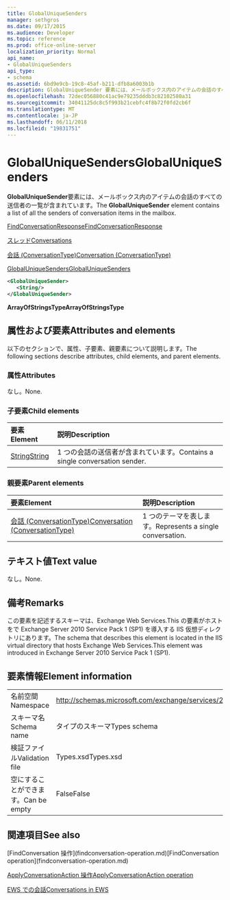 ```yaml
---
title: GlobalUniqueSenders
manager: sethgros
ms.date: 09/17/2015
ms.audience: Developer
ms.topic: reference
ms.prod: office-online-server
localization_priority: Normal
api_name:
- GlobalUniqueSenders
api_type:
- schema
ms.assetid: 6bd9e9cb-19c8-45af-b211-dfb8a6003b1b
description: GlobalUniqueSender 要素には、メールボックス内のアイテムの会話のすべての送信者の一覧が含まれています。
ms.openlocfilehash: 72dec056880c41ac9e79235dddb3c82102580a31
ms.sourcegitcommit: 34041125dc8c5f993b21cebfc4f8b72f0fd2cb6f
ms.translationtype: MT
ms.contentlocale: ja-JP
ms.lasthandoff: 06/11/2018
ms.locfileid: "19831751"
---
```

# <a name="globaluniquesenders"></a><span data-ttu-id="d6b2f-103">GlobalUniqueSenders</span><span class="sxs-lookup"><span data-stu-id="d6b2f-103">GlobalUniqueSenders</span></span>

<span data-ttu-id="d6b2f-104">**GlobalUniqueSender**要素には、メールボックス内のアイテムの会話のすべての送信者の一覧が含まれています。</span><span class="sxs-lookup"><span data-stu-id="d6b2f-104">The **GlobalUniqueSender** element contains a list of all the senders of conversation items in the mailbox.</span></span> 
  
[<span data-ttu-id="d6b2f-105">FindConversationResponse</span><span class="sxs-lookup"><span data-stu-id="d6b2f-105">FindConversationResponse</span></span>](findconversationresponse.md)
  
[<span data-ttu-id="d6b2f-106">スレッド</span><span class="sxs-lookup"><span data-stu-id="d6b2f-106">Conversations</span></span>](conversations-ex15websvcsotherref.md)
  
[<span data-ttu-id="d6b2f-107">会話 (ConversationType)</span><span class="sxs-lookup"><span data-stu-id="d6b2f-107">Conversation (ConversationType)</span></span>](conversation-conversationtype.md)
  
[<span data-ttu-id="d6b2f-108">GlobalUniqueSenders</span><span class="sxs-lookup"><span data-stu-id="d6b2f-108">GlobalUniqueSenders</span></span>](globaluniquesenders.md)
  
```XML
<GlobalUniqueSender>
   <String/>
</GlobalUniqueSender>
```

 <span data-ttu-id="d6b2f-109">**ArrayOfStringsType**</span><span class="sxs-lookup"><span data-stu-id="d6b2f-109">**ArrayOfStringsType**</span></span>
## <a name="attributes-and-elements"></a><span data-ttu-id="d6b2f-110">属性および要素</span><span class="sxs-lookup"><span data-stu-id="d6b2f-110">Attributes and elements</span></span>

<span data-ttu-id="d6b2f-111">以下のセクションで、属性、子要素、親要素について説明します。</span><span class="sxs-lookup"><span data-stu-id="d6b2f-111">The following sections describe attributes, child elements, and parent elements.</span></span>
  
### <a name="attributes"></a><span data-ttu-id="d6b2f-112">属性</span><span class="sxs-lookup"><span data-stu-id="d6b2f-112">Attributes</span></span>

<span data-ttu-id="d6b2f-113">なし。</span><span class="sxs-lookup"><span data-stu-id="d6b2f-113">None.</span></span>
  
### <a name="child-elements"></a><span data-ttu-id="d6b2f-114">子要素</span><span class="sxs-lookup"><span data-stu-id="d6b2f-114">Child elements</span></span>

|<span data-ttu-id="d6b2f-115">**要素**</span><span class="sxs-lookup"><span data-stu-id="d6b2f-115">**Element**</span></span>|<span data-ttu-id="d6b2f-116">**説明**</span><span class="sxs-lookup"><span data-stu-id="d6b2f-116">**Description**</span></span>|
|:-----|:-----|
|[<span data-ttu-id="d6b2f-117">String</span><span class="sxs-lookup"><span data-stu-id="d6b2f-117">String</span></span>](string.md) <br/> |<span data-ttu-id="d6b2f-118">1 つの会話の送信者が含まれています。</span><span class="sxs-lookup"><span data-stu-id="d6b2f-118">Contains a single conversation sender.</span></span>  <br/> |
   
### <a name="parent-elements"></a><span data-ttu-id="d6b2f-119">親要素</span><span class="sxs-lookup"><span data-stu-id="d6b2f-119">Parent elements</span></span>

|<span data-ttu-id="d6b2f-120">**要素**</span><span class="sxs-lookup"><span data-stu-id="d6b2f-120">**Element**</span></span>|<span data-ttu-id="d6b2f-121">**説明**</span><span class="sxs-lookup"><span data-stu-id="d6b2f-121">**Description**</span></span>|
|:-----|:-----|
|[<span data-ttu-id="d6b2f-122">会話 (ConversationType)</span><span class="sxs-lookup"><span data-stu-id="d6b2f-122">Conversation (ConversationType)</span></span>](conversation-conversationtype.md) <br/> |<span data-ttu-id="d6b2f-123">1 つのテーマを表します。</span><span class="sxs-lookup"><span data-stu-id="d6b2f-123">Represents a single conversation.</span></span>  <br/> |
   
## <a name="text-value"></a><span data-ttu-id="d6b2f-124">テキスト値</span><span class="sxs-lookup"><span data-stu-id="d6b2f-124">Text value</span></span>

<span data-ttu-id="d6b2f-125">なし。</span><span class="sxs-lookup"><span data-stu-id="d6b2f-125">None.</span></span>
  
## <a name="remarks"></a><span data-ttu-id="d6b2f-126">備考</span><span class="sxs-lookup"><span data-stu-id="d6b2f-126">Remarks</span></span>

<span data-ttu-id="d6b2f-127">この要素を記述するスキーマは、Exchange Web Services.This の要素がホストをで Exchange Server 2010 Service Pack 1 (SP1) を導入する IIS 仮想ディレクトリにあります。</span><span class="sxs-lookup"><span data-stu-id="d6b2f-127">The schema that describes this element is located in the IIS virtual directory that hosts Exchange Web Services.This element was introduced in Exchange Server 2010 Service Pack 1 (SP1).</span></span>
  
## <a name="element-information"></a><span data-ttu-id="d6b2f-128">要素情報</span><span class="sxs-lookup"><span data-stu-id="d6b2f-128">Element information</span></span>

|||
|:-----|:-----|
|<span data-ttu-id="d6b2f-129">名前空間</span><span class="sxs-lookup"><span data-stu-id="d6b2f-129">Namespace</span></span>  <br/> |http://schemas.microsoft.com/exchange/services/2006/types  <br/> |
|<span data-ttu-id="d6b2f-130">スキーマ名</span><span class="sxs-lookup"><span data-stu-id="d6b2f-130">Schema name</span></span>  <br/> |<span data-ttu-id="d6b2f-131">タイプのスキーマ</span><span class="sxs-lookup"><span data-stu-id="d6b2f-131">Types schema</span></span>  <br/> |
|<span data-ttu-id="d6b2f-132">検証ファイル</span><span class="sxs-lookup"><span data-stu-id="d6b2f-132">Validation file</span></span>  <br/> |<span data-ttu-id="d6b2f-133">Types.xsd</span><span class="sxs-lookup"><span data-stu-id="d6b2f-133">Types.xsd</span></span>  <br/> |
|<span data-ttu-id="d6b2f-134">空にすることができます。</span><span class="sxs-lookup"><span data-stu-id="d6b2f-134">Can be empty</span></span>  <br/> |<span data-ttu-id="d6b2f-135">False</span><span class="sxs-lookup"><span data-stu-id="d6b2f-135">False</span></span>  <br/> |
   
## <a name="see-also"></a><span data-ttu-id="d6b2f-136">関連項目</span><span class="sxs-lookup"><span data-stu-id="d6b2f-136">See also</span></span>



<span data-ttu-id="d6b2f-137">
  [FindConversation 操作](findconversation-operation.md)</span><span class="sxs-lookup"><span data-stu-id="d6b2f-137">[FindConversation operation](findconversation-operation.md)</span></span>
  
[<span data-ttu-id="d6b2f-138">ApplyConversationAction 操作</span><span class="sxs-lookup"><span data-stu-id="d6b2f-138">ApplyConversationAction operation</span></span>](applyconversationaction-operation.md)


[<span data-ttu-id="d6b2f-139">EWS での会話</span><span class="sxs-lookup"><span data-stu-id="d6b2f-139">Conversations in EWS</span></span>](http://msdn.microsoft.com/library/91e64629-db6c-4c94-9dcb-d386232e8467%28Office.15%29.aspx)

